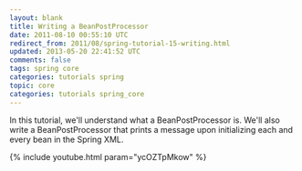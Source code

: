 ```yaml
---           
layout: blank
title: Writing a BeanPostProcessor
date: 2011-08-10 00:55:10 UTC
redirect_from: 2011/08/spring-tutorial-15-writing.html
updated: 2013-05-20 22:41:52 UTC
comments: false
tags: spring core
categories: tutorials spring
topic: core
categories: tutorials spring_core
---
```


In this tutorial, we'll understand what a BeanPostProcessor is. We'll also write a BeanPostProcessor that prints a message upon initializing each and every bean in the Spring XML. 

{% include youtube.html param="ycOZTpMkow" %}